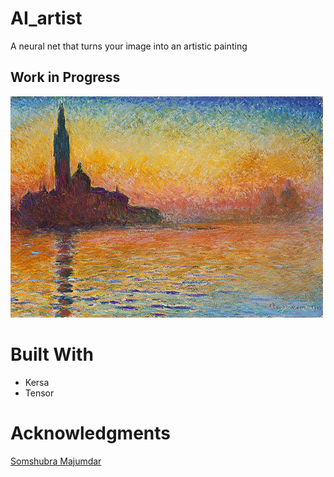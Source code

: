 # AI_artist
A neural net that turns your image into an artistic painting


## Work in Progress
![alt tag](https://github.com/jimmyadg/AI_artist/blob/master/img.jpg)

# Built With
- Kersa
- Tensor

# Acknowledgments

[Somshubra Majumdar](https://github.com/titu1994)
